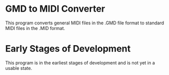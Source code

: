 # GMD to MIDI Converter

This program converts general MIDI files in the .GMD file format to standard MIDI files in the .MID format.

# Early Stages of Development

This program is in the earliest stages of development and is not yet in a usable state.
